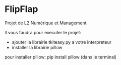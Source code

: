 # FlipFlap
Projet de L2 Numérique et Management 

Il vous faudra pour executer le projet:
- ajouter la librairie tkiteasy.py a votre interpreteur
- installer la librairie pillow 

pour installer pillow: 
pip install pillow  (dans le terminal)


